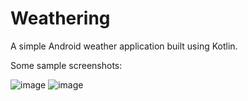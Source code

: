 # Weathering

A simple Android weather application built using Kotlin.

Some sample screenshots:

![image](https://user-images.githubusercontent.com/95197450/226835321-34a4afec-59d3-4c8b-b72b-22ea70e28d5d.png)
![image](https://user-images.githubusercontent.com/95197450/226835442-5b8e4cfd-0486-490b-8cc6-89e6ab9962b4.png)
